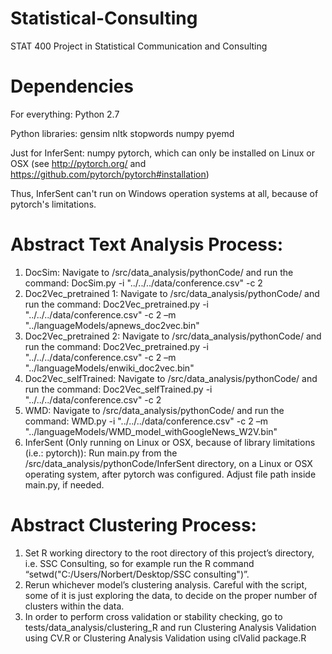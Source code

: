 # Statistical-Consulting
STAT 400 Project in Statistical Communication and Consulting

# Dependencies
For everything:
Python 2.7

Python libraries:
gensim
nltk
stopwords
numpy
pyemd

Just for InferSent:
numpy
pytorch, which can only be installed on Linux or OSX (see http://pytorch.org/ and https://github.com/pytorch/pytorch#installation)

Thus, InferSent can't run on Windows operation systems at all, because of pytorch's limitations.

# Abstract Text Analysis Process:
1.	DocSim: Navigate to /src/data_analysis/pythonCode/ and run the command:
DocSim.py -i "../../../data/conference.csv" -c 2
2.	Doc2Vec_pretrained 1: Navigate to /src/data_analysis/pythonCode/ and run the command:
Doc2Vec_pretrained.py -i "../../../data/conference.csv" -c 2 –m "../languageModels/apnews_doc2vec.bin"
3.	Doc2Vec_pretrained 2: Navigate to /src/data_analysis/pythonCode/ and run the command:
Doc2Vec_pretrained.py -i "../../../data/conference.csv" -c 2 –m "../languageModels/enwiki_doc2vec.bin"
4.	Doc2Vec_selfTrained: Navigate to /src/data_analysis/pythonCode/ and run the command:
Doc2Vec_selfTrained.py -i "../../../data/conference.csv" -c 2
5.	WMD: Navigate to /src/data_analysis/pythonCode/ and run the command:
WMD.py -i "../../../data/conference.csv" -c 2 –m "../languageModels/WMD_model_withGoogleNews_W2V.bin"
6.	InferSent (Only running on Linux or OSX, because of library limitations (i.e.: pytorch)):
Run main.py from the /src/data_analysis/pythonCode/InferSent directory, on a Linux or OSX operating system, after pytorch was configured. Adjust file path inside main.py, if needed.

# Abstract Clustering Process:
1.	Set R working directory to the root directory of this project’s directory, i.e. SSC Consulting, so for example run the R command “setwd("C:/Users/Norbert/Desktop/SSC consulting")”.
2.	Rerun whichever model’s clustering analysis. Careful with the script, some of it is just exploring the data, to decide on the proper number of clusters within the data.
3.	In order to perform cross validation or stability checking, go to tests/data_analysis/clustering_R and run Clustering Analysis Validation using CV.R or Clustering Analysis Validation using clValid package.R


